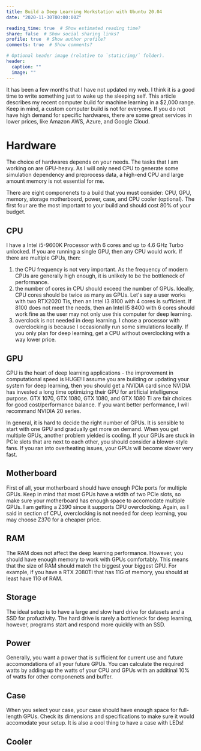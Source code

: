 ```yaml
---
title: Build a Deep Learning Workstation with Ubuntu 20.04
date: "2020-11-30T00:00:00Z"

reading_time: true  # Show estimated reading time?
share: false  # Show social sharing links?
profile: true  # Show author profile?
comments: true  # Show comments?

# Optional header image (relative to `static/img/` folder).
header:
  caption: ""
  image: ""
---
```


It has been a few months that I have not updated my web. I think it is a good time to write something just to wake up the sleeping self. This article describes my recent computer build for machine learning in a $2,000 range. Keep in mind, a custom computer build is not for everyone. If you do not have high demand for specific hardwares, there are some great services in lower prices, like Amazon AWS, Azure, and Google Cloud.      
# Hardware

The choice of hardwares depends on your needs. The tasks that I am working on are GPU-heavy. As I will only need CPU to generate some simulation dependency and preprocess data, a high-end CPU and large amount memory is not essential for me.     

There are eight componenets to a build that you must consider: CPU, GPU, memory, storage motherboard, power, case, and CPU cooler (optional). The first four are the most important to your build and should cost 80% of your budget. 
## CPU

I have a Intel i5-9600K Processor with 6 cores and up to 4.6 GHz Turbo unlocked. If you are running a single GPU, then any CPU would work. If there are multiple GPUs, then:    
1) the CPU frequency is not very important. As the frequency of modern CPUs are generally high enough, it is unlikely to be the bottleneck of performance.    
2) the number of cores in CPU should exceed the number of GPUs. Ideally, CPU cores should be twice as many as GPUs. Let's say a user works with two RTX2020 Tis, then an Intel I3 8100 with 4 cores is sufficient. If 8100 does not meet the needs, then an Intel I5 8400 with 6 cores should work fine as the user may not only use this computer for deep learning.
3) overclock is not needed in deep learning. I chose a processor with overclocking is because I occasionally run some simulations locally. If you only plan for deep learning, get a CPU without overclocking with a way lower price.    
## GPU

GPU is the heart of deep learning applications - the improvement in computational speed is HUGE! I assume you are building or updating your system for deep learning, then you should get a NVIDIA card since NVIDIA has invested a long time optimizing their GPU for artificial intelligence purpose. GTX 1070, GTX 1080, GTX 1080, and GTX 1080 Ti are fair choices for good cost/performance balance. If you want better performance, I will recommand NVIDIA 20 series.     

In general, it is hard to decide the right number of GPUs. It is sensible to start with one GPU and gradually get more on demand. When you get multiple GPUs, another problem yielded is cooling. If your GPUs are stuck in PCIe slots that are next to each other, you should consider a blower-style fans. If you ran into overheating issues, your GPUs will become slower very fast.     
## Motherboard

First of all, your motherboard should have enough PCIe ports for multiple GPUs. Keep in mind that most GPUs have a width of two PCIe slots, so make sure your motherboard has enough space to accomodate multiple GPUs. I am getting a Z390 since it supports CPU overclocking. Again, as I said in section of CPU, overclocking is not needed for deep learning, you may choose Z370 for a cheaper price.    
## RAM

The RAM does not affect the deep learning performance. However, you should have enough memory to work with GPUs comfortably. This means that the size of RAM should match the biggest your biggest GPU. For example, if you have a RTX 2080Ti that has 11G of memory, you should at least have 11G of RAM.     
## Storage

The ideal setup is to have a large and slow hard drive for datasets and a SSD for profuctivity. The hard drive is rarely a bottleneck for deep learning, however, programs start and respond more quickly with an SSD.    
## Power

Generally, you want a power that is sufficient for current use and future accomondations of all your future GPUs. You can calculate the required watts by adding up the watts of your CPU and GPUs with an additinal 10% of watts for other componenets and buffer.    
## Case

When you select your case, your case should have enough space for full-length GPUs. Check its dimensions and specifications to make sure it would accomodate your setup. It is also a cool thing to have a case with LEDs!
## Cooler